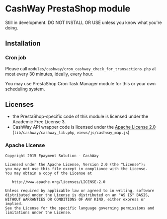 # CashWay PrestaShop module

Still in development. DO NOT INSTALL OR USE unless you know what you're doing.

## Installation

### Cron job

Please call `modules/cashway/cron_cashway_check_for_transactions.php`
at most every 30 minutes, ideally, every hour.

You may use PrestaShop Cron Task Manager module for this
or your own scheduling system.

## Licenses

 * the PrestaShop-specific code of this module is licensed under the
   Academic Free License 3.
 * CashWay API wrapper code is licensed under the
   [Apache License 2.0](http://www.apache.org/licenses/LICENSE-2.0)
   (`lib/cashway/cashway_lib.php`, `views/js/cashway_map.js`)

### Apache License

    Copyright 2015 Epayment Solution - CashWay

    Licensed under the Apache License, Version 2.0 (the "License");
    you may not use this file except in compliance with the License.
    You may obtain a copy of the License at

       http://www.apache.org/licenses/LICENSE-2.0

    Unless required by applicable law or agreed to in writing, software
    distributed under the License is distributed on an "AS IS" BASIS,
    WITHOUT WARRANTIES OR CONDITIONS OF ANY KIND, either express or implied.
    See the License for the specific language governing permissions and
    limitations under the License.
